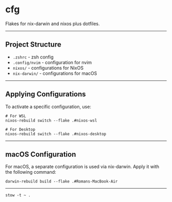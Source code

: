 # cfg

Flakes for nix-darwin and nixos plus dotfiles.

---

## Project Structure

- `.zshrc` - zsh config
- `.config/nvim` - configuration for nvim
- `nixos/` - configurations for NixOS
- `nix-darwin/` - configurations for macOS

---

## Applying Configurations

To activate a specific configuration, use:

```shell
# For WSL
nixos-rebuild switch --flake .#nixos-wsl
```

```shell
# For Desktop
nixos-rebuild switch --flake .#nixos-desktop
```

---

## macOS Configuration

For macOS, a separate configuration is used via nix-darwin. Apply it with the following command:

```shell
darwin-rebuild build --flake .#Romans-MacBook-Air
```

---

```shell
stow -t ~ .
```
